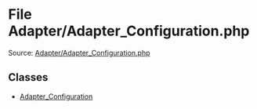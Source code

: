 File Adapter/Adapter_Configuration.php
=========
Source: [Adapter/Adapter_Configuration.php](https://github.com/PrestaShop/PrestaShop/blob/1.6.1.1/Adapter/Adapter_Configuration.php)


Classes
-------

* [Adapter_Configuration](class.Adapter_Configuration.md)

